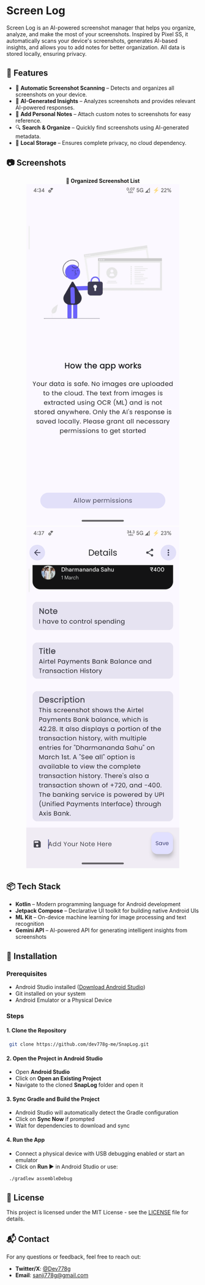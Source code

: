 # Screen Log

Screen Log is an AI-powered screenshot manager that helps you organize, analyze, and make the most of your screenshots. Inspired by Pixel SS, it automatically scans your device's screenshots, generates AI-based insights, and allows you to add notes for better organization. All data is stored locally, ensuring privacy.

## 🚀 Features

- 📸 **Automatic Screenshot Scanning** – Detects and organizes all screenshots on your device.
- 🤖 **AI-Generated Insights** – Analyzes screenshots and provides relevant AI-powered responses.
- 📝 **Add Personal Notes** – Attach custom notes to screenshots for easy reference.
- 🔍 **Search & Organize** – Quickly find screenshots using AI-generated metadata.
- 🔐 **Local Storage** – Ensures complete privacy, no cloud dependency.

## 📷 Screenshots

<p align="center">
  <b>📂 Organized Screenshot List</b><br>
  <img src="https://github.com/dev778g-me/SnapLog/blob/af9612ee44bfd252143d10d9a720e4bcdc6e2c28/Screenshot_20250327-163431_SnapLog.png" width="400" />
  <img src="https://github.com/dev778g-me/SnapLog/blob/3f696e5d22d72cf1efd820e78d24691702433d04/Screenshot_20250327-163728_SnapLog.png" width="400" />
</p>

## 📦 Tech Stack

- **Kotlin** – Modern programming language for Android development
- **Jetpack Compose** – Declarative UI toolkit for building native Android UIs
- **ML Kit** – On-device machine learning for image processing and text recognition
- **Gemini API** – AI-powered API for generating intelligent insights from screenshots

## 🔧 Installation

### Prerequisites
- Android Studio installed ([Download Android Studio](https://developer.android.com/studio))
- Git installed on your system
- Android Emulator or a Physical Device

### Steps

#### 1. Clone the Repository
```sh
 git clone https://github.com/dev778g-me/SnapLog.git
```

#### 2. Open the Project in Android Studio
- Open **Android Studio**
- Click on **Open an Existing Project**
- Navigate to the cloned **SnapLog** folder and open it

#### 3. Sync Gradle and Build the Project
- Android Studio will automatically detect the Gradle configuration
- Click on **Sync Now** if prompted
- Wait for dependencies to download and sync

#### 4. Run the App
- Connect a physical device with USB debugging enabled or start an emulator
- Click on **Run ▶** in Android Studio or use:
```sh
 ./gradlew assembleDebug
```

## 📜 License
This project is licensed under the MIT License - see the [LICENSE](LICENSE) file for details.

## 📬 Contact
For any questions or feedback, feel free to reach out:
- **Twitter/X**: [@Dev778g](https://x.com/Dev778g)
- **Email**: sanji778g@gmail.com

